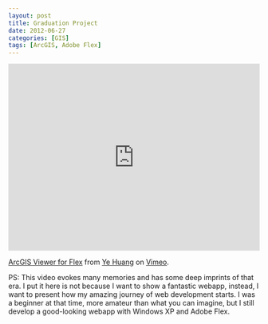 ```yaml
---
layout: post
title: Graduation Project
date: 2012-06-27
categories: [GIS]
tags: [ArcGIS, Adobe Flex]
---
```


<iframe src="https://player.vimeo.com/video/79573876" width="100%" height="375" frameborder="0" webkitallowfullscreen mozallowfullscreen allowfullscreen></iframe>
<p><a href="https://vimeo.com/79573876">ArcGIS Viewer for Flex</a> from <a href="https://vimeo.com/user22741519">Ye Huang</a> on <a href="https://vimeo.com">Vimeo</a>.</p>

PS: This video evokes many memories and has some deep imprints of that era. I put it here is not because I want to show a fantastic webapp, instead, I want to present how my amazing journey of web development starts. I was a beginner at that time, more amateur than what you can imagine, but I still develop a good-looking webapp with Windows XP and Adobe Flex. 